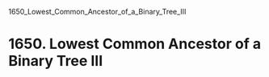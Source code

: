 1650_Lowest_Common_Ancestor_of_a_Binary_Tree_III
# 1650. Lowest Common Ancestor of a Binary Tree III

